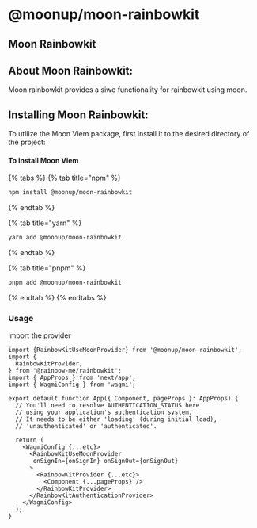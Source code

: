 # @moonup/moon-rainbowkit

## Moon **Rainbowkit**

## **About Moon Rainbowkit:**

Moon rainbowkit provides a siwe functionality for rainbowkit using moon.

## **Installing Moon Rainbowkit:**

To utilize the Moon Viem package, first install it to the desired directory of the project:

#### To install Moon Viem

{% tabs %}
{% tab title="npm" %}
```bash
npm install @moonup/moon-rainbowkit
```
{% endtab %}

{% tab title="yarn" %}
```bash
yarn add @moonup/moon-rainbowkit
```
{% endtab %}

{% tab title="pnpm" %}
```bash
pnpm add @moonup/moon-rainbowkit
```
{% endtab %}
{% endtabs %}

### Usage

import the provider

```tsx
import {RainbowKitUseMoonProvider} from '@moonup/moon-rainbowkit';
import {
  RainbowKitProvider,
} from '@rainbow-me/rainbowkit';
import { AppProps } from 'next/app';
import { WagmiConfig } from 'wagmi';

export default function App({ Component, pageProps }: AppProps) {
  // You'll need to resolve AUTHENTICATION_STATUS here
  // using your application's authentication system.
  // It needs to be either 'loading' (during initial load),
  // 'unauthenticated' or 'authenticated'.

  return (
    <WagmiConfig {...etc}>
      <RainbowKitUseMoonProvider
       onSignIn={onSignIn} onSignOut={onSignOut}
      >
        <RainbowKitProvider {...etc}>
          <Component {...pageProps} />
        </RainbowKitProvider>
      </RainbowKitAuthenticationProvider>
    </WagmiConfig>
  );
}
```
